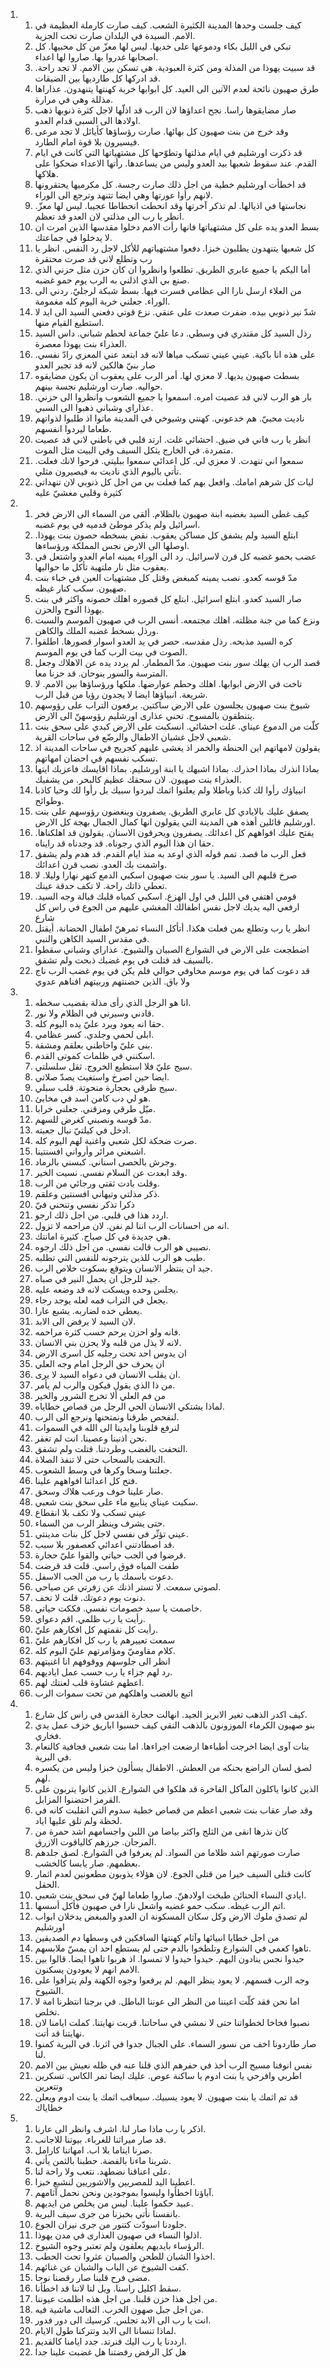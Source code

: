 <ol>
  <li>
    <ol>
      <li>كيف جلست وحدها المدينة الكثيرة الشعب. كيف صارت كارملة العظيمة في الامم. السيدة في البلدان صارت تحت الجزية.</li>
      <li>تبكي في الليل بكاء ودموعها على خديها. ليس لها معزّ من كل محبيها. كل اصحابها غدروا بها. صاروا لها اعداء.</li>
      <li>قد سبيت يهوذا من المذلة ومن كثرة العبودية. هي تسكن بين الامم. لا تجد راحة. قد ادركها كل طارديها بين الضيقات.</li>
      <li>طرق صهيون نائحة لعدم الآتين الى العيد. كل ابوابها خربة كهنتها يتنهدون. عذاراها مذللة وهي في مرارة.</li>
      <li>صار مضايقوها راسا. نجح اعداؤها لان الرب قد اذلّها لاجل كثرة ذنوبها ذهب اولادها الى السبي قدام العدو.</li>
      <li>وقد خرج من بنت صهيون كل بهائها. صارت رؤساؤها كأيائل لا تجد مرعى فيسيرون بلا قوة امام الطارد.</li>
      <li>قد ذكرت اورشليم في ايام مذلتها وتطوّحها كل مشتهياتها التي كانت في ايام القدم. عند سقوط شعبها بيد العدو وليس من يساعدها. رأتها الاعداء ضحكوا على هلاكها.</li>
      <li>قد اخطأت اورشليم خطية من اجل ذلك صارت رجسة. كل مكرميها يحتقرونها لانهم رأوا عورتها وهي ايضا تتنهد وترجع الى الوراء.</li>
      <li>نجاستها في اذيالها. لم تذكر آخرتها وقد انحطت انحطاطا عجيبا. ليس لها معزّ. انظر يا رب الى مذلتي لان العدو قد تعظم.</li>
      <li>بسط العدو يده على كل مشتهياتها فانها رأت الامم دخلوا مقدسها الذين امرت ان لا يدخلوا في جماعتك.</li>
      <li>كل شعبها يتنهدون يطلبون خبزا. دفعوا مشتهياتهم للأكل لاجل رد النفس. انظر يا رب وتطلع لاني قد صرت محتقرة</li>
      <li>أما اليكم يا جميع عابري الطريق. تطلعوا وانظروا ان كان حزن مثل حزني الذي صنع بي الذي اذلني به الرب يوم حمو غضبه.</li>
      <li>من العلاء ارسل نارا الى عظامي فسرت فيها. بسط شبكة لرجليّ. ردني الى الوراء. جعلني خربة اليوم كله مغمومة.</li>
      <li>شدّ نير ذنوبي بيده. ضفرت صعدت على عنقي. نزع قوتي دفعني السيد الى ايد لا استطيع القيام منها.</li>
      <li>رذل السيد كل مقتدري في وسطي. دعا عليّ جماعة لحطم شباني. داس السيد العذراء بنت يهوذا معصرة.</li>
      <li>على هذه انا باكية. عيني عيني تسكب مياها لانه قد ابتعد عني المعزي رادّ نفسي. صار بنيّ هالكين لانه قد تجبر العدو</li>
      <li>بسطت صهيون يديها. لا معزي لها. أمر الرب على يعقوب ان يكون مضايقوه حواليه. صارت اورشليم نجسة بينهم.</li>
      <li>بار هو الرب لاني قد عصيت امره. اسمعوا يا جميع الشعوب وانظروا الى حزني. عذاراي وشباني ذهبوا الى السبي.</li>
      <li>ناديت محبيّ. هم خدعوني. كهنتي وشيوخي في المدينة ماتوا اذ طلبوا لذواتهم طعاما ليردوا انفسهم.</li>
      <li>انظر يا رب فاني في ضيق. احشائي غلت. ارتد قلبي في باطني لاني قد عصيت متمردة. في الخارج يثكل السيف وفي البيت مثل الموت.</li>
      <li>سمعوا اني تنهدت. لا معزي لي. كل اعدائي سمعوا ببليتي. فرحوا لانك فعلت. تأتي باليوم الذي ناديت به فيصيرون مثلي.</li>
      <li>ليات كل شرهم امامك. وافعل بهم كما فعلت بي من اجل كل ذنوبي لان تنهداتي كثيرة وقلبي مغشيّ عليه</li>
    </ol>
  </li>
  <li>
    <ol>
      <li>كيف غطى السيد بغضبه ابنة صهيون بالظلام. ألقى من السماء الى الارض فخر اسرائيل ولم يذكر موطئ قدميه في يوم غضبه.</li>
      <li>ابتلع السيد ولم يشفق كل مساكن يعقوب. نقض بسخطه حصون بنت يهوذا. اوصلها الى الارض نجس المملكة ورؤساءها.</li>
      <li>عضب بحمو غضبه كل قرن لاسرائيل. رد الى الوراء يمينه امام العدو واشتعل في يعقوب مثل نار ملتهبة تأكل ما حواليها.</li>
      <li>مدّ قوسه كعدو. نصب يمينه كمبغض وقتل كل مشتهيات العين في خباء بنت صهيون. سكب كنار غيظه.</li>
      <li>صار السيد كعدو. ابتلع اسرائيل. ابتلع كل قصوره اهلك حصونه واكثر في بنت يهوذا النوح والحزن.</li>
      <li>ونزع كما من جنة مظلته. اهلك مجتمعه. أنسى الرب في صهيون الموسم والسبت ورذل بسخط غضبه الملك والكاهن.</li>
      <li>كره السيد مذبحه. رذل مقدسه. حصر في يد العدو اسوار قصورها. اطلقوا الصوت في بيت الرب كما في يوم الموسم.</li>
      <li>قصد الرب ان يهلك سور بنت صهيون. مدّ المطمار. لم يردد يده عن الاهلاك وجعل المترسة والسور ينوحان. قد حزنا معا.</li>
      <li>تاخت في الارض ابوابها. اهلك وحطم عوارضها. ملكها ورؤساؤها بين الامم. لا شريعة. انبياؤها ايضا لا يجدون رؤيا من قبل الرب.</li>
      <li>شيوخ بنت صهيون يجلسون على الارض ساكتين. يرفعون التراب على رؤوسهم يتنطقون بالمسوح. تحني عذارى اورشليم رؤوسهنّ الى الارض.</li>
      <li>كلّت من الدموع عيناي. غلت احشائي. انسكبت على الارض كبدي على سحق بنت شعبي لاجل غشيان الاطفال والرضّع في ساحات القرية.</li>
      <li>يقولون لامهاتهم اين الحنطة والخمر اذ يغشى عليهم كجريح في ساحات المدينة اذ تسكب نفسهم في احضان امهاتهم.</li>
      <li>بماذا انذرك بماذا احذرك. بماذا اشبهك يا ابنة اورشليم. بماذا اقايسك فاعزيك ايتها العذراء بنت صهيون. لان سحقك عظيم كالبحر. من يشفيك.</li>
      <li>انبياؤك رأوا لك كذبا وباطلا ولم يعلنوا اثمك ليردوا سبيك بل رأوا لك وحيا كاذبا وطوائح.</li>
      <li>يصفق عليك بالايادي كل عابري الطريق. يصفرون وينغضون رؤوسهم على بنت اورشليم قائلين أهذه هي المدينة التي يقولون انها كمال الجمال بهجة كل الارض.</li>
      <li>يفتح عليك افواههم كل اعدائك. يصفرون ويحرقون الاسنان. يقولون قد اهلكناها. حقا ان هذا اليوم الذي رجوناه. قد وجدناه قد رايناه.</li>
      <li>فعل الرب ما قصد. تمم قوله الذي اوعد به منذ ايام القدم. قد هدم ولم يشفق واشمت بك العدو. نصب قرن اعدائك.</li>
      <li>صرخ قلبهم الى السيد. يا سور بنت صهيون اسكبي الدمع كنهر نهارا وليلا. لا تعطي ذاتك راحة. لا تكف حدقة عينك.</li>
      <li>قومي اهتفي في الليل في اول الهزع. اسكبي كمياه قلبك قبالة وجه السيد. ارفعي اليه يديك لاجل نفس اطفالك المغشي عليهم من الجوع في راس كل شارع</li>
      <li>انظر يا رب وتطلع بمن فعلت هكذا. أتأكل النساء ثمرهنّ اطفال الحضانة. أيقتل في مقدس السيد الكاهن والنبي.</li>
      <li>اضطجعت على الارض في الشوارع الصبيان والشيوخ. عذاراي وشباني سقطوا بالسيف قد قتلت في يوم غضبك ذبحت ولم تشفق.</li>
      <li>قد دعوت كما في يوم موسم مخاوفي حوالي فلم يكن في يوم غضب الرب ناج ولا باق. الذين حضنتهم وربيتهم افناهم عدوي</li>
    </ol>
  </li>
  <li>
    <ol>
      <li>انا هو الرجل الذي رأى مذلة بقضيب سخطه.</li>
      <li>قادني وسيرني في الظلام ولا نور.</li>
      <li>حقا انه يعود ويرد عليّ يده اليوم كله.</li>
      <li>ابلى لحمي وجلدي. كسر عظامي.</li>
      <li>بنى عليّ واحاطني بعلقم ومشقة.</li>
      <li>اسكنني في ظلمات كموتى القدم.</li>
      <li>سيج عليّ فلا استطيع الخروج. ثقل سلسلتي.</li>
      <li>ايضا حين اصرخ واستغيث يصدّ صلاتي.</li>
      <li>سيج طرقي بحجارة منحوتة. قلب سبلي.</li>
      <li>هو لي دب كامن اسد في مخابئ.</li>
      <li>ميّل طرقي ومزقني. جعلني خرابا.</li>
      <li>مدّ قوسه ونصبني كغرض للسهم.</li>
      <li>ادخل في كيلتيّ نبال جعبته.</li>
      <li>صرت ضحكة لكل شعبي واغنية لهم اليوم كله.</li>
      <li>اشبعني مرائر وأرواني افسنتينا.</li>
      <li>وجرش بالحصى اسناني. كبسني بالرماد.</li>
      <li>وقد ابعدت عن السلام نفسي. نسيت الخير.</li>
      <li>وقلت بادت ثقتي ورجائي من الرب.</li>
      <li>ذكر مذلتي وتيهاني افسنتين وعلقم.</li>
      <li>ذكرا تذكر نفسي وتنحني فيّ</li>
      <li>اردد هذا في قلبي. من اجل ذلك ارجو.</li>
      <li>انه من احسانات الرب اننا لم نفن. لان مراحمه لا تزول.</li>
      <li>هي جديدة في كل صباح. كثيرة امانتك.</li>
      <li>نصيبي هو الرب قالت نفسي. من اجل ذلك ارجوه.</li>
      <li>طيب هو الرب للذين يترجونه للنفس التي تطلبه.</li>
      <li>جيد ان ينتظر الانسان ويتوقع بسكوت خلاص الرب.</li>
      <li>جيد للرجل ان يحمل النير في صباه.</li>
      <li>يجلس وحده ويسكت لانه قد وضعه عليه.</li>
      <li>يجعل في التراب فمه لعله يوجد رجاء.</li>
      <li>يعطي خده لضاربه. يشبع عارا.</li>
      <li>لان السيد لا يرفض الى الابد.</li>
      <li>فانه ولو احزن يرحم حسب كثرة مراحمه.</li>
      <li>لانه لا يذل من قلبه ولا يحزن بني الانسان.</li>
      <li>ان يدوس احد تحت رجليه كل اسرى الارض</li>
      <li>ان يحرف حق الرجل امام وجه العلي</li>
      <li>ان يقلب الانسان في دعواه السيد لا يرى.</li>
      <li>من ذا الذي يقول فيكون والرب لم يأمر.</li>
      <li>من فم العلي ألا تخرج الشرور والخير</li>
      <li>لماذا يشتكي الانسان الحي الرجل من قصاص خطاياه.</li>
      <li>لنفحص طرقنا ونمتحنها ونرجع الى الرب.</li>
      <li>لنرفع قلوبنا وايدينا الى الله في السموات</li>
      <li>نحن اذنبنا وعصينا. انت لم تغفر.</li>
      <li>التحفت بالغضب وطردتنا. قتلت ولم تشفق.</li>
      <li>التحفت بالسحاب حتى لا تنفذ الصلاة.</li>
      <li>جعلتنا وسخا وكرها في وسط الشعوب.</li>
      <li>فتح كل اعدائنا افواههم علينا.</li>
      <li>صار علينا خوف ورعب هلاك وسحق.</li>
      <li>سكبت عيناي ينابيع ماء على سحق بنت شعبي.</li>
      <li>عيني تسكب ولا تكف بلا انقطاع</li>
      <li>حتى يشرف وينظر الرب من السماء.</li>
      <li>عيني تؤثّر في نفسي لاجل كل بنات مدينتي.</li>
      <li>قد اصطادتني اعدائي كعصفور بلا سبب.</li>
      <li>قرضوا في الجب حياتي والقوا عليّ حجارة.</li>
      <li>طفت المياه فوق راسي. قلت قد قرضت</li>
      <li>دعوت باسمك يا رب من الجب الاسفل.</li>
      <li>لصوتي سمعت. لا تستر اذنك عن زفرتي عن صياحي.</li>
      <li>دنوت يوم دعوتك. قلت لا تخف.</li>
      <li>خاصمت يا سيد خصومات نفسي. فككت حياتي.</li>
      <li>رأيت يا رب ظلمي. اقم دعواي.</li>
      <li>رأيت كل نقمتهم كل افكارهم عليّ.</li>
      <li>سمعت تعييرهم يا رب كل افكارهم عليّ</li>
      <li>كلام مقاوميّ ومؤامرتهم عليّ اليوم كله.</li>
      <li>انظر الى جلوسهم ووقوفهم انا اغنيتهم</li>
      <li>رد لهم جزاء يا رب حسب عمل اياديهم.</li>
      <li>اعطهم غشاوة قلب لعنتك لهم.</li>
      <li>اتبع بالغضب واهلكهم من تحت سموات الرب</li>
    </ol>
  </li>
  <li>
    <ol>
      <li>كيف اكدر الذهب تغير الابريز الجيد. انهالت حجارة القدس في راس كل شارع.</li>
      <li>بنو صهيون الكرماء الموزونون بالذهب النقي كيف حسبوا اباريق خزف عمل يدي فخاري.</li>
      <li>بنات آوى ايضا اخرجت أطباءها ارضعت اجراءها. اما بنت شعبي فجافية كالنعام في البرية.</li>
      <li>لصق لسان الراضع بحنكه من العطش. الاطفال يسألون خبزا وليس من يكسره لهم.</li>
      <li>الذين كانوا ياكلون المآكل الفاخرة قد هلكوا في الشوارع. الذين كانوا يتربون على القرمز احتضنوا المزابل.</li>
      <li>وقد صار عقاب بنت شعبي اعظم من قصاص خطية سدوم التي انقلبت كانه في لحظة ولم تلق عليها اياد.</li>
      <li>كان نذرها انقى من الثلج واكثر بياضا من اللبن واجسامهم اشد حمرة من المرجان. جرزهم كالياقوت الازرق.</li>
      <li>صارت صورتهم اشد ظلاما من السواد. لم يعرفوا في الشوارع. لصق جلدهم بعظمهم. صار يابسا كالخشب.</li>
      <li>كانت قتلى السيف خيرا من قتلى الجوع. لان هؤلاء يذوبون مطعونين لعدم اثمار الحقل.</li>
      <li>ايادي النساء الحنائن طبخت اولادهنّ. صاروا طعاما لهنّ في سحق بنت شعبي.</li>
      <li>اتم الرب غيظه. سكب حمو غضبه واشعل نارا في صهيون فأكل أسسها.</li>
      <li>لم تصدق ملوك الارض وكل سكان المسكونة ان العدو والمبغض يدخلان ابواب اورشليم</li>
      <li>من اجل خطايا انبيائها وآثام كهنتها السافكين في وسطها دم الصديقين</li>
      <li>تاهوا كعمي في الشوارع وتلطخوا بالدم حتى لم يستطع احد ان يمسّ ملابسهم.</li>
      <li>حيدوا نجس ينادون اليهم. حيدوا حيدوا لا تمسوا. اذ هربوا تاهوا ايضا. قالوا بين الامم انهم لا يعودون يسكنون.</li>
      <li>وجه الرب قسمهم. لا يعود ينظر اليهم. لم يرفعوا وجوه الكهنة ولم يترأفوا على الشيوخ.</li>
      <li>اما نحن فقد كلّت اعيننا من النظر الى عوننا الباطل. في برجنا انتظرنا امة لا تخلص.</li>
      <li>نصبوا فخاخا لخطواتنا حتى لا نمشي في ساحاتنا. قربت نهايتنا. كملت ايامنا لان نهايتنا قد أتت.</li>
      <li>صار طاردونا اخف من نسور السماء. على الجبال جدوا في اثرنا. في البرية كمنوا لنا.</li>
      <li>نفس انوفنا مسيح الرب أخذ في حفرهم الذي قلنا عنه في ظله نعيش بين الامم</li>
      <li>اطربي وافرحي يا بنت ادوم يا ساكنة عوص. عليك ايضا تمر الكاس. تسكرين وتتعرين</li>
      <li>قد تم اثمك يا بنت صهيون. لا يعود يسبيك. سيعاقب اثمك يا بنت ادوم ويعلن خطاياك</li>
    </ol>
  </li>
  <li>
    <ol>
      <li>اذكر يا رب ماذا صار لنا. اشرف وانظر الى عارنا.</li>
      <li>قد صار ميراثنا للغرباء. بيوتنا للاجانب.</li>
      <li>صرنا ايتاما بلا اب. امهاتنا كارامل.</li>
      <li>شربنا ماءنا بالفضة. حطبنا بالثمن يأتي.</li>
      <li>على اعناقنا نضطهد. نتعب ولا راحة لنا.</li>
      <li>اعطينا اليد للمصريين والاشوريين لنشبع خبزا.</li>
      <li>آباؤنا اخطأوا وليسوا بموجودين ونحن نحمل آثامهم.</li>
      <li>عبيد حكموا علينا. ليس من يخلص من ايديهم.</li>
      <li>بانفسنا نأتي بخبزنا من جرى سيف البرية.</li>
      <li>جلودنا اسودّت كتنور من جرى نيران الجوع.</li>
      <li>اذلوا النساء في صهيون العذارى في مدن يهوذا.</li>
      <li>الرؤساء بايديهم يعلقون ولم تعتبر وجوه الشيوخ.</li>
      <li>اخذوا الشبان للطحن والصبيان عثروا تحت الحطب.</li>
      <li>كفت الشيوخ عن الباب والشبان عن غنائهم.</li>
      <li>مضى فرح قلبنا صار رقصنا نوحا.</li>
      <li>سقط اكليل راسنا. ويل لنا لاننا قد اخطأنا.</li>
      <li>من اجل هذا حزن قلبنا. من اجل هذه اظلمت عيوننا.</li>
      <li>من اجل جبل صهون الخرب. الثعالب ماشية فيه.</li>
      <li>انت يا رب الى الابد تجلس. كرسيك الى دور فدور.</li>
      <li>لماذا تنسانا الى الابد وتتركنا طول الايام.</li>
      <li>ارددنا يا رب اليك فنرتد. جدد ايامنا كالقديم.</li>
      <li>هل كل الرفض رفضتنا هل غضبت علينا جدا</li>
    </ol>
  </li>
</ol>